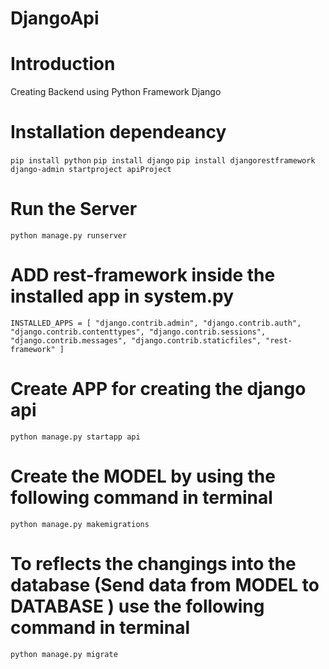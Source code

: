 # DjangoApi

# Introduction
Creating Backend using Python Framework Django

# Installation dependeancy

`pip install python`
`pip install django`
`pip install djangorestframework`
`django-admin startproject apiProject`

# Run the Server

`python manage.py runserver`

# ADD rest-framework inside the installed app in system.py

`INSTALLED_APPS = [
    "django.contrib.admin",
    "django.contrib.auth",
    "django.contrib.contenttypes",
    "django.contrib.sessions",
    "django.contrib.messages",
    "django.contrib.staticfiles",
    "rest-framework"
]`

# Create APP for creating the django api
`python manage.py startapp api`

# Create the MODEL by using the following command in terminal
`python manage.py makemigrations` 

# To reflects the changings into the database (Send data from MODEL to DATABASE ) use the following command in terminal
`python manage.py migrate`



